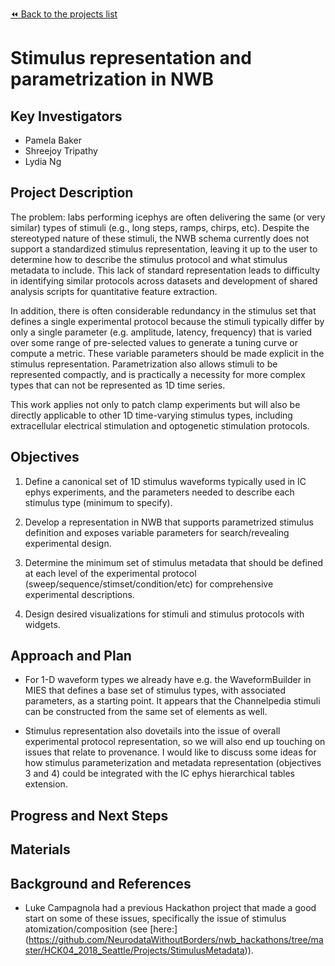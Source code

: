 [:rewind: Back to the projects list](../../README.md#ProjectsList)

# Stimulus representation and parametrization in NWB

## Key Investigators

* Pamela Baker
* Shreejoy Tripathy
* Lydia Ng


## Project Description

The problem: labs performing icephys are often delivering the same (or
very similar) types of stimuli (e.g., long steps, ramps, chirps,
etc). Despite the stereotyped nature of these stimuli, the NWB schema 
currently does not support a standardized stimulus representation,
leaving it up to the user to determine how to describe the stimulus
protocol and what stimulus metadata to include. This lack of standard
representation leads to difficulty in identifying similar protocols
across datasets and development of shared analysis scripts for
quantitative feature extraction.

In addition, there is often considerable redundancy in the stimulus
set that defines a single experimental protocol because the
stimuli typically differ by only a single parameter (e.g. amplitude,
latency, frequency) that is varied over some range of pre-selected
values to generate a tuning curve or compute a metric. These variable
parameters should be made explicit in the stimulus representation.
Parametrization also allows stimuli to be represented compactly, and
is practically a necessity for more complex types that can not be
represented as 1D time series. 

This work applies not only to patch clamp experiments but will also
be directly applicable to other 1D time-varying stimulus types,
including extracellular electrical stimulation and optogenetic
stimulation protocols.  


## Objectives

1.  Define a canonical set of 1D stimulus waveforms typically used in
  IC ephys experiments, and the parameters needed to describe each
  stimulus type (minimum to specify). 

2.  Develop a representation in NWB that supports parametrized
    stimulus definition and exposes variable parameters for
    search/revealing experimental design.

3.  Determine the minimum set of stimulus metadata
  that should be defined at each level of the experimental protocol
  (sweep/sequence/stimset/condition/etc) for comprehensive
  experimental descriptions.
 
4.  Design desired visualizations for stimuli and stimulus protocols
    with widgets.


## Approach and Plan

* For 1-D waveform types we already have e.g. the WaveformBuilder in
  MIES that defines a base set of stimulus types, with associated
  parameters, as a starting point. It appears that the Channelpedia
  stimuli can be constructed from the same set of elements as well. 

* Stimulus representation also dovetails into the issue of overall
  experimental protocol representation, so we will also end up touching
  on issues that relate to provenance. I would like to discuss some ideas
  for how stimulus parameterization and metadata representation
  (objectives 3 and 4) could be integrated with the IC ephys
  hierarchical tables extension. 


## Progress and Next Steps

<!--Describe the progress you have made on the project,e.g., which objectives you have achieved and how.-->
<!--Describe the next steps you are planing to take to complete the project.-->


## Materials

<!--If available add links to the materials relevant to the project, e.g., the code generated for the project or data used-->
<!--If available add pictures and links to videos that demonstrate what has been accomplished.-->
<!--![Description of picture](Example2.jpg)-->


## Background and References

<!--Use this space for information that may help people better understand your project, like links to papers, source code, or data ,e.g:-->
<!-- - Source code: https://github.com/YourUser/YourRepository -->
<!-- - Documentation: https://link.to.docs -->
<!-- - Test data: https://link.to.test.data -->

* Luke Campagnola had a previous Hackathon project that made a good start
  on some of these issues, specifically the issue of stimulus
  atomization/composition (see [here:] 
  (https://github.com/NeurodataWithoutBorders/nwb_hackathons/tree/master/HCK04_2018_Seattle/Projects/StimulusMetadata)).

